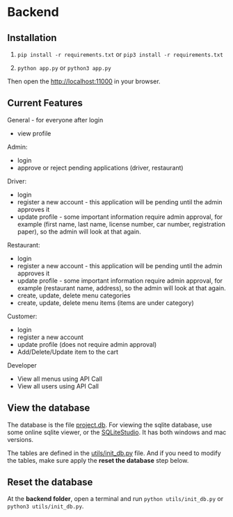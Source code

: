 # Backend

## Installation

1. `pip install -r requirements.txt` or `pip3 install -r requirements.txt`

2. `python app.py` or `python3 app.py`

Then open the [http://localhost:11000](http://localhost:11000) in your browser.

## Current Features

General - for everyone after login
* view profile

Admin:
* login
* approve or reject pending applications (driver, restaurant)

Driver:
* login
* register a new account - this application will be pending until the admin approves it
* update profile - some important information require admin approval, for example (first name, last name, license number, car number, registration paper), so the admin will look at that again.

Restaurant:
* login
* register a new account - this application will be pending until the admin approves it
* update profile - some important information require admin approval, for example (restaurant name, address), so the admin will look at that again.
* create, update, delete menu categories
* create, update, delete menu items (items are under category)

Customer:
* login
* register a new account
* update profile (does not require admin approval)
* Add/Delete/Update item to the cart


Developer
* View all menus using API Call
* View all users using API Call

## View the database

The database is the file [project.db](./project.db). For viewing the sqlite database, use some online sqlite viewer, or the [SQLiteStudio](https://sqlitestudio.pl/). It has both windows and mac versions. 

The tables are defined in the [utils/init_db.py](./utils/init_db.py) file. And if you need to modify the tables, make sure apply the **reset the database** step below. 

## Reset the database

At the **backend folder**, open a terminal and run `python utils/init_db.py` or `python3 utils/init_db.py`.
